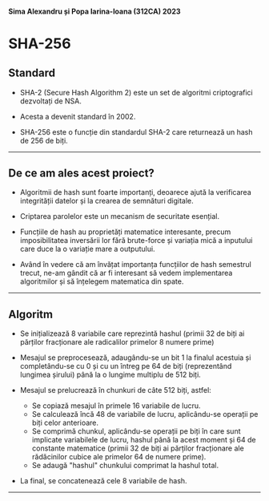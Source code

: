 #### Sima Alexandru și Popa Iarina-Ioana (312CA) 2023

# SHA-256

## Standard

- SHA-2 (Secure Hash Algorithm 2) este un set de algoritmi criptografici
  dezvoltați de NSA.

- Acesta a devenit standard în 2002.

- SHA-256 este o funcție din standardul SHA-2 care returnează un hash de 256 de
  biți.

---

## De ce am ales acest proiect?

- Algoritmii de hash sunt foarte importanți, deoarece ajută la verificarea
  integrității datelor și la crearea de semnături digitale.

- Criptarea parolelor este un mecanism de securitate esențial.

- Funcțiile de hash au proprietăți matematice interesante, precum
  imposibilitatea inversării lor fără brute-force și variația mică a inputului
  care duce la o variație mare a outputului.

- Având în vedere că am învățat importanța funcțiilor de hash semestrul trecut,
  ne-am gândit că ar fi interesant să vedem implementarea algoritmilor și să
  înțelegem matematica din spate.

---

## Algoritm

- Se inițializează 8 variabile care reprezintă hashul (primii 32 de biți ai
  părților fracționare ale radicalilor primelor 8 numere prime)

- Mesajul se preprocesează, adaugându-se un bit 1 la finalul acestuia și
  completându-se cu 0 și cu un întreg pe 64 de biți (reprezentând lungimea
  șirului) până la o lungime multiplu de 512 biți.

- Mesajul se prelucrează în chunkuri de câte 512 biți, astfel:
  - Se copiază mesajul în primele 16 variabile de lucru.
  - Se calculează încă 48 de variabile de lucru, aplicându-se operații pe biți
    celor anterioare.
  - Se comprimă chunkul, aplicându-se operații pe biți în care sunt implicate
    variabilele de lucru, hashul până la acest moment și 64 de constante
    matematice (primii 32 de biți ai părților fracționare ale rădăcinilor cubice
    ale primelor 64 de numere prime).
  - Se adaugă "hashul" chunkului comprimat la hashul total.

- La final, se concatenează cele 8 variabile de hash.

---
